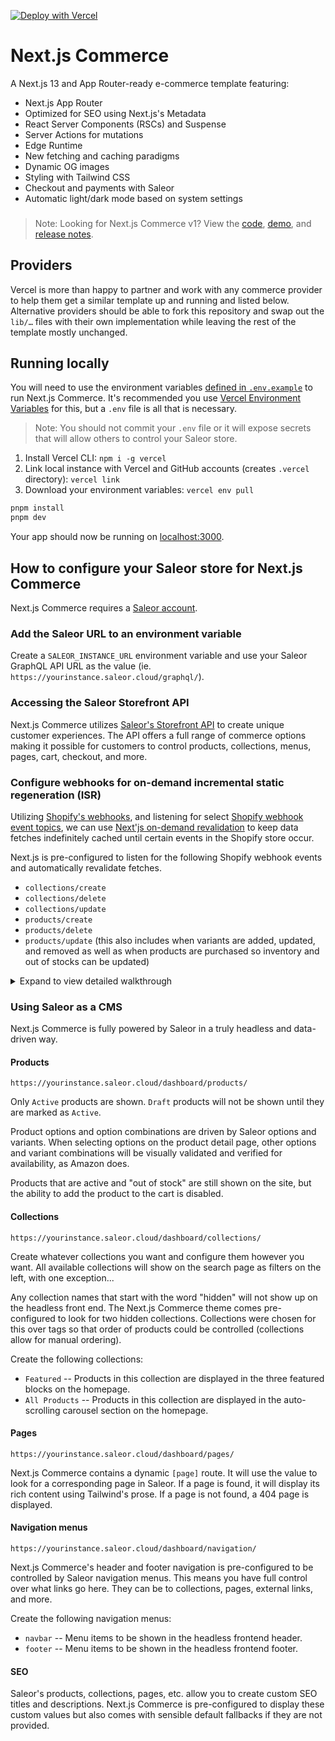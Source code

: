 [![Deploy with Vercel](https://vercel.com/button)](https://vercel.com/new/clone?repository-url=https%3A%2F%2Fgithub.com%2Fsaleor%2Fnextjs-commerce&project-name=saleor-nextjs-commerce&repo-name=saleor-nextjs-commerce&demo-title=Saleor%20Next.js%20Commerce&demo-url=https%3A%2F%2Fnextjs-commerce-git-v2-saleorcommerce.vercel.app&demo-image=https%3A%2F%2Fbigcommerce-demo-asset-ksvtgfvnd.vercel.app%2Fbigcommerce.png&env=SALEOR_INSTANCE_URL,SITE_NAME,TWITTER_CREATOR,TWITTER_SITE,COMPANY_NAME)

# Next.js Commerce

A Next.js 13 and App Router-ready e-commerce template featuring:

- Next.js App Router
- Optimized for SEO using Next.js's Metadata
- React Server Components (RSCs) and Suspense
- Server Actions for mutations
- Edge Runtime
- New fetching and caching paradigms
- Dynamic OG images
- Styling with Tailwind CSS
- Checkout and payments with Saleor
- Automatic light/dark mode based on system settings

<h3 id="v1-note"></h3>

> Note: Looking for Next.js Commerce v1? View the [code](https://github.com/vercel/commerce/tree/v1), [demo](https://commerce-v1.vercel.store), and [release notes](https://github.com/vercel/commerce/releases/tag/v1).

## Providers

Vercel is more than happy to partner and work with any commerce provider to help them get a similar template up and running and listed below. Alternative providers should be able to fork this repository and swap out the `lib/…` files with their own implementation while leaving the rest of the template mostly unchanged.

## Running locally

You will need to use the environment variables [defined in `.env.example`](.env.example) to run Next.js Commerce. It's recommended you use [Vercel Environment Variables](https://vercel.com/docs/concepts/projects/environment-variables) for this, but a `.env` file is all that is necessary.

> Note: You should not commit your `.env` file or it will expose secrets that will allow others to control your Saleor store.

1. Install Vercel CLI: `npm i -g vercel`
2. Link local instance with Vercel and GitHub accounts (creates `.vercel` directory): `vercel link`
3. Download your environment variables: `vercel env pull`

```bash
pnpm install
pnpm dev
```

Your app should now be running on [localhost:3000](http://localhost:3000/).

## How to configure your Saleor store for Next.js Commerce

Next.js Commerce requires a [Saleor account](https://saleor.io/).

### Add the Saleor URL to an environment variable

Create a `SALEOR_INSTANCE_URL` environment variable and use your Saleor GraphQL API URL as the value (ie. `https://yourinstance.saleor.cloud/graphql/`).

### Accessing the Saleor Storefront API

Next.js Commerce utilizes [Saleor's Storefront API](https://docs.saleor.io/docs/3.x/api-storefront/api-reference) to create unique customer experiences. The API offers a full range of commerce options making it possible for customers to control products, collections, menus, pages, cart, checkout, and more.

### Configure webhooks for on-demand incremental static regeneration (ISR)

Utilizing [Shopify's webhooks](https://shopify.dev/docs/apps/webhooks), and listening for select [Shopify webhook event topics](https://shopify.dev/docs/api/admin-rest/2022-04/resources/webhook#event-topics), we can use [Next'js on-demand revalidation](https://nextjs.org/docs/app/building-your-application/data-fetching/revalidating#using-on-demand-revalidation) to keep data fetches indefinitely cached until certain events in the Shopify store occur.

Next.js is pre-configured to listen for the following Shopify webhook events and automatically revalidate fetches.

- `collections/create`
- `collections/delete`
- `collections/update`
- `products/create`
- `products/delete`
- `products/update` (this also includes when variants are added, updated, and removed as well as when products are purchased so inventory and out of stocks can be updated)

<details>
  <summary>Expand to view detailed walkthrough</summary>

#### Setup secret for secure revalidation

1. Create your own secret or [generate a random UUID](https://www.uuidgenerator.net/guid).
1. Create a [Vercel Environment Variable](https://vercel.com/docs/concepts/projects/environment-variables) named `SHOPIFY_REVALIDATION_SECRET` and use the value from above.

#### Configure Shopify webhooks

1. Navigate to `https://[your-shopify-store-subdomain].myshopify.com/admin/settings/notifications`.
1. Add webhooks for all six event topics listed above. You can add more sets for other preview urls, environments, or local development. Append `?secret=[SECRET]` to each url, where `[SECRET]` is the secret you created above.
   ![Shopify store webhooks](https://github.com/vercel/commerce/assets/446260/3d713fd7-b642-46e2-b2ce-f2b695ff6d2b)
   ![Shopify store add webhook](https://github.com/vercel/commerce/assets/446260/f0240a22-be07-42bc-bf6c-b97873868677)

#### Testing webhooks during local development

The easiest way to test webhooks while developing locally is to use [ngrok](https://ngrok.com).

1. [Install and configure ngrok](https://ngrok.com/download) (you will need to create an account).
1. Run your app locally, `npm run dev`.
1. In a separate terminal session, run `ngrok http 3000`.
1. Use the url generated by ngrok and add or update your webhook urls in Shopify.
   ![ngrok](https://github.com/vercel/commerce/assets/446260/5dc09c5d-0e48-479c-ab64-de8dc9a2c4b1)
   ![Shopify store edit webhook](https://github.com/vercel/commerce/assets/446260/13fd397d-4666-4e8d-b25f-4adc674345c0)
1. You can now make changes to your store and your local app should receive updates. You can also use the `Send test notification` button to trigger a generic webhook test.
   ![Shopify store webhook send test notification](https://github.com/vercel/commerce/assets/446260/e872e233-1663-446d-961f-8c9455358530)

</details>

### Using Saleor as a CMS

Next.js Commerce is fully powered by Saleor in a truly headless and data-driven way.

#### Products

`https://yourinstance.saleor.cloud/dashboard/products/`

Only `Active` products are shown. `Draft` products will not be shown until they are marked as `Active`.

Product options and option combinations are driven by Saleor options and variants. When selecting options on the product detail page, other options and variant combinations will be visually validated and verified for availability, as Amazon does.

Products that are active and "out of stock" are still shown on the site, but the ability to add the product to the cart is disabled.

#### Collections

`https://yourinstance.saleor.cloud/dashboard/collections/`

Create whatever collections you want and configure them however you want. All available collections will show on the search page as filters on the left, with one exception...

Any collection names that start with the word "hidden" will not show up on the headless front end. The Next.js Commerce theme comes pre-configured to look for two hidden collections. Collections were chosen for this over tags so that order of products could be controlled (collections allow for manual ordering).

Create the following collections:

- `Featured` -- Products in this collection are displayed in the three featured blocks on the homepage.
- `All Products` -- Products in this collection are displayed in the auto-scrolling carousel section on the homepage.

#### Pages

`https://yourinstance.saleor.cloud/dashboard/pages/`

Next.js Commerce contains a dynamic `[page]` route. It will use the value to look for a corresponding page in Saleor. If a page is found, it will display its rich content using Tailwind's prose. If a page is not found, a 404 page is displayed.

#### Navigation menus

`https://yourinstance.saleor.cloud/dashboard/navigation/`

Next.js Commerce's header and footer navigation is pre-configured to be controlled by Saleor navigation menus. This means you have full control over what links go here. They can be to collections, pages, external links, and more.

Create the following navigation menus:

- `navbar` -- Menu items to be shown in the headless frontend header.
- `footer` -- Menu items to be shown in the headless frontend footer.

#### SEO

Saleor's products, collections, pages, etc. allow you to create custom SEO titles and descriptions. Next.js Commerce is pre-configured to display these custom values but also comes with sensible default fallbacks if they are not provided.
